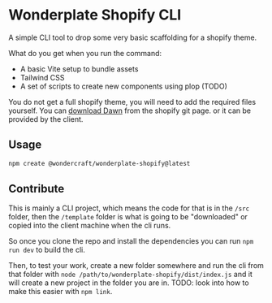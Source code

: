 # Wonderplate Shopify CLI

A simple CLI tool to drop some very basic scaffolding for a shopify theme.

What do you get when you run the command:

- A basic Vite setup to bundle assets
- Tailwind CSS
- A set of scripts to create new components using plop (TODO)

You do not get a full shopify theme, you will need to add the required files yourself. You can [download Dawn](https://github.com/Shopify/dawn) from the shopify git page. or it can be provided by the client.

## Usage

```bash
npm create @wondercraft/wonderplate-shopify@latest
```

## Contribute

This is mainly a CLI project, which means the code for that is in the `/src` folder, then the `/template` folder is what is going to be "downloaded" or copied into the client machine when the cli runs.

So once you clone the repo and install the dependencies you can run `npm run dev` to build the cli.

Then, to test your work, create a new folder somewhere and run the cli from that folder with `node /path/to/wonderplate-shopify/dist/index.js` and it will create a new project in the folder you are in.
TODO: look into how to make this easier with `npm link`.
